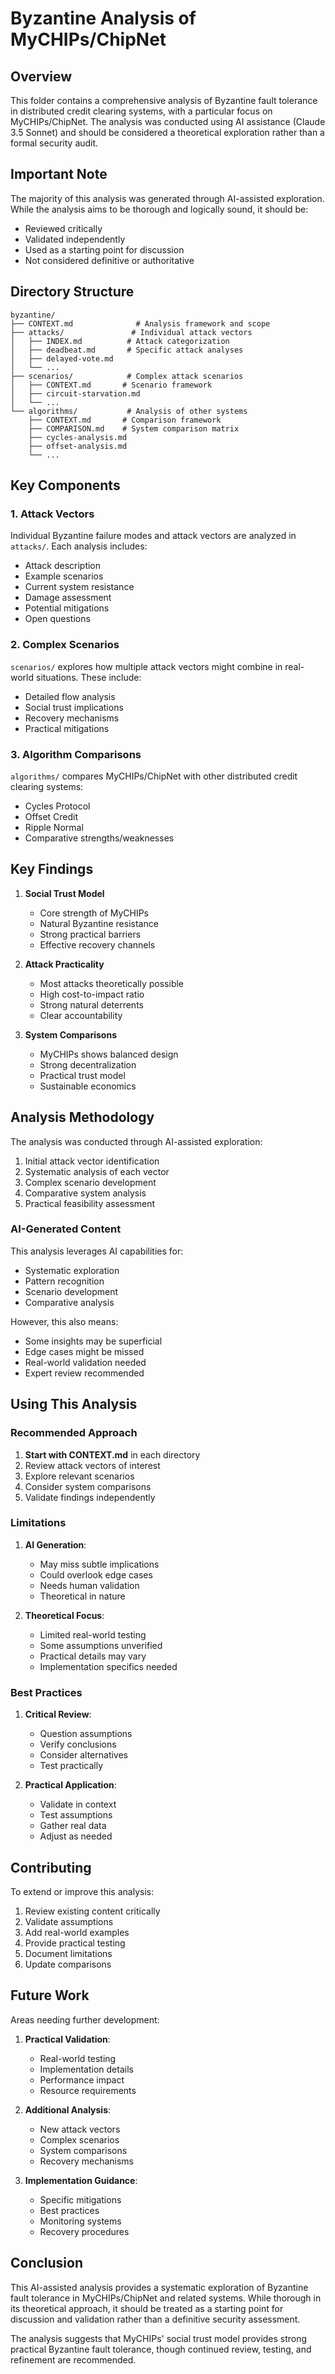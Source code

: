 # Byzantine Analysis of MyCHIPs/ChipNet

## Overview
This folder contains a comprehensive analysis of Byzantine fault tolerance in distributed credit clearing systems, with a particular focus on MyCHIPs/ChipNet. The analysis was conducted using AI assistance (Claude 3.5 Sonnet) and should be considered a theoretical exploration rather than a formal security audit.

## Important Note
The majority of this analysis was generated through AI-assisted exploration. While the analysis aims to be thorough and logically sound, it should be:
- Reviewed critically
- Validated independently
- Used as a starting point for discussion
- Not considered definitive or authoritative

## Directory Structure

```
byzantine/
├── CONTEXT.md              # Analysis framework and scope
├── attacks/               # Individual attack vectors
│   ├── INDEX.md          # Attack categorization
│   ├── deadbeat.md       # Specific attack analyses
│   ├── delayed-vote.md
│   └── ...
├── scenarios/            # Complex attack scenarios
│   ├── CONTEXT.md       # Scenario framework
│   ├── circuit-starvation.md
│   └── ...
└── algorithms/           # Analysis of other systems
    ├── CONTEXT.md       # Comparison framework
    ├── COMPARISON.md    # System comparison matrix
    ├── cycles-analysis.md
    ├── offset-analysis.md
    └── ...
```

## Key Components

### 1. Attack Vectors
Individual Byzantine failure modes and attack vectors are analyzed in `attacks/`. Each analysis includes:
- Attack description
- Example scenarios
- Current system resistance
- Damage assessment
- Potential mitigations
- Open questions

### 2. Complex Scenarios
`scenarios/` explores how multiple attack vectors might combine in real-world situations. These include:
- Detailed flow analysis
- Social trust implications
- Recovery mechanisms
- Practical mitigations

### 3. Algorithm Comparisons
`algorithms/` compares MyCHIPs/ChipNet with other distributed credit clearing systems:
- Cycles Protocol
- Offset Credit
- Ripple Normal
- Comparative strengths/weaknesses

## Key Findings

1. **Social Trust Model**
   - Core strength of MyCHIPs
   - Natural Byzantine resistance
   - Strong practical barriers
   - Effective recovery channels

2. **Attack Practicality**
   - Most attacks theoretically possible
   - High cost-to-impact ratio
   - Strong natural deterrents
   - Clear accountability

3. **System Comparisons**
   - MyCHIPs shows balanced design
   - Strong decentralization
   - Practical trust model
   - Sustainable economics

## Analysis Methodology

The analysis was conducted through AI-assisted exploration:
1. Initial attack vector identification
2. Systematic analysis of each vector
3. Complex scenario development
4. Comparative system analysis
5. Practical feasibility assessment

### AI-Generated Content
This analysis leverages AI capabilities for:
- Systematic exploration
- Pattern recognition
- Scenario development
- Comparative analysis

However, this also means:
- Some insights may be superficial
- Edge cases might be missed
- Real-world validation needed
- Expert review recommended

## Using This Analysis

### Recommended Approach
1. **Start with CONTEXT.md** in each directory
2. Review attack vectors of interest
3. Explore relevant scenarios
4. Consider system comparisons
5. Validate findings independently

### Limitations
1. **AI Generation**:
   - May miss subtle implications
   - Could overlook edge cases
   - Needs human validation
   - Theoretical in nature

2. **Theoretical Focus**:
   - Limited real-world testing
   - Some assumptions unverified
   - Practical details may vary
   - Implementation specifics needed

### Best Practices
1. **Critical Review**:
   - Question assumptions
   - Verify conclusions
   - Consider alternatives
   - Test practically

2. **Practical Application**:
   - Validate in context
   - Test assumptions
   - Gather real data
   - Adjust as needed

## Contributing

To extend or improve this analysis:
1. Review existing content critically
2. Validate assumptions
3. Add real-world examples
4. Provide practical testing
5. Document limitations
6. Update comparisons

## Future Work

Areas needing further development:
1. **Practical Validation**:
   - Real-world testing
   - Implementation details
   - Performance impact
   - Resource requirements

2. **Additional Analysis**:
   - New attack vectors
   - Complex scenarios
   - System comparisons
   - Recovery mechanisms

3. **Implementation Guidance**:
   - Specific mitigations
   - Best practices
   - Monitoring systems
   - Recovery procedures

## Conclusion

This AI-assisted analysis provides a systematic exploration of Byzantine fault tolerance in MyCHIPs/ChipNet and related systems. While thorough in its theoretical approach, it should be treated as a starting point for discussion and validation rather than a definitive security assessment.

The analysis suggests that MyCHIPs' social trust model provides strong practical Byzantine fault tolerance, though continued review, testing, and refinement are recommended. 